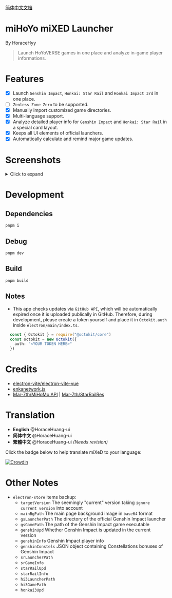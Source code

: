 [简体中文文档](https://github.com/HoraceHuang-ui/MiHOYO-MiXED-Launcher/edit/main/README_CN.md)
# miHoYo miXED Launcher
By HoraceHyy
> Launch HoYoVERSE games in one place and analyze in-game player informations.

# Features
- [x] Launch `Genshin Impact`, `Honkai: Star Rail` and `Honkai Impact 3rd` in one place.
- [ ] `Zenless Zone Zero` to be supported.
- [x] Manually import customized game directories.
- [x] Multi-language support.
- [x] Analyze detailed player info for `Genshin Impact` and `Honkai: Star Rail` in a special card layout.
- [x] Keeps all UI elements of official launchers.
- [x] Automatically calculate and remind major game updates.

# Screenshots
<details>
  <summary>Click to expand</summary>
  
  - App main page, background image customizable (Pixiv @anna_drw01)

    <img width="500" src="https://github.com/HoraceHuang-ui/MiHOYO-MiXED-Launcher/assets/67905897/1a5f4c7e-47ca-4416-9839-09680da8f0e0"/>

  <p></p>

  - Genshin Impact launcher page

    <img width="500" src="https://github.com/HoraceHuang-ui/MiHOYO-MiXED-Launcher/assets/67905897/4bdffcb6-2f86-4302-b6df-d5152bc27a69"/>

  <p></p>

  - Genshin Impact player info
    
    <img width="500" src="https://github.com/HoraceHuang-ui/MiHOYO-MiXED-Launcher/assets/67905897/de6aefee-0e61-4e49-ab83-ca5468f0c300"/>

<p></p>

  - Honkai: Star Rail launcher page
    
    <img width="500" src="https://github.com/HoraceHuang-ui/MiHOYO-MiXED-Launcher/assets/67905897/439881fa-4a07-44fa-be28-c55d70fd8931"/>

<p></p>

  - Honkai: Star Rail player info
    
    <img width="500" src="https://github.com/HoraceHuang-ui/MiHOYO-MiXED-Launcher/assets/67905897/c7923cc0-7b8f-4b4f-aa5b-ec557a28acc0"/>

</details>

# Development
## Dependencies
```
pnpm i
```
## Debug
```
pnpm dev
```
## Build
```
pnpm build
```
## Notes
- This app checks updates via `GitHub API`, which will be automatically expired once it is uploaded publically in GitHub. Therefore, during development, please create a token yourself and place it in `Octokit.auth` inside `electron/main/index.ts`.
```ts
  const { Octokit } = require("@octokit/core")
  const octokit = new Octokit({
    auth: "<YOUR TOKEN HERE>"
  })
```
# Credits
- [electron-vite/electron-vite-vue](https://github.com/electron-vite/electron-vite-vue)
- [enkanetwork.js](https://github.com/Jelosus2/enkanetwork.js)
- [Mar-7th/MiHoMo API](https://march7th.xiaohei.moe/zh/resource/mihomo_api.html) | [Mar-7th/StarRailRes](https://github.com/Mar-7th/StarRailRes)

# Translation
- **English** @HoraceHuang-ui
- **简体中文** @HoraceHuang-ui
- **繁體中文** @HoraceHuang-ui *(Needs revision)*
  
Click the badge below to help translate miXeD to your language:

[![Crowdin](https://badges.crowdin.net/mihoyo-mixed-launcher/localized.svg)](https://crowdin.com/project/mihoyo-mixed-launcher)

# Other Notes
- `electron-store` items backup:
  - `targetVersion` The seemingly "current" version taking `ignore current version` into account
  - `mainBgPath` The main page background image in `base64` format
  - `gsLauncherPath` The directory of the official Genshin Impact launcher
  - `gsGamePath` The path of the Genshin Impact game executable
  - `genshinUpd` Whether Genshin Impact is updated in the current version
  - `genshinInfo` Genshin Impact player info
  - `genshinConstels` JSON object containing Constellations bonuses of Genshin Impact
  - `srLauncherPath`
  - `srGameInfo`
  - `starRailUpd`
  - `starRailInfo`
  - `hi3LauncherPath`
  - `hi3GamePath`
  - `honkai3Upd`
